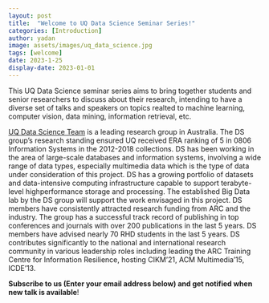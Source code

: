 ```yaml
---
layout: post
title:  "Welcome to UQ Data Science Seminar Series!"
categories: [Introduction]
author: yadan
image: assets/images/uq_data_science.jpg
tags: [welcome]
date: 2023-1-25
display-date: 2023-01-01
---
```

This UQ Data Science seminar series aims to bring together students and senior researchers to discuss about their research, intending to have a diverse set of talks and speakers on topics realted to machine learning, computer vision, data mining, information retrieval, etc.

[UQ Data Science Team](https://itee.uq.edu.au/team/data-science-team) is a leading research group in Australia. The DS group’s research standing ensured UQ received ERA ranking of 5 in 0806 Information Systems in the 2012-2018 collections. DS has been working in the area of large-scale databases and information systems, involving a wide range of data types, especially multimedia data which is the type of data under consideration of this project. DS has a growing portfolio of datasets and data-intensive computing infrastructure capable to support terabyte-level highperformance storage and processing. The established Big Data lab by the DS group will support the work envisaged in this project. DS members have consistently attracted research funding from ARC and the industry. The group has a successful track record of publishing in top conferences and journals with over 200 publications in the last 5 years.
DS members have advised nearly 70 RHD students in the last 5 years. DS contributes significantly to the national and international research community in various leadership roles including leading the ARC Training Centre for Information Resilience, hosting CIKM’21, ACM Multimedia’15, ICDE’13.

**Subscribe to us (Enter your email address below) and get notified when new talk is available**!